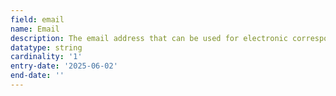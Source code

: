 ```yaml
---
field: email
name: Email
description: The email address that can be used for electronic correspondence with the individual
datatype: string
cardinality: '1'
entry-date: '2025-06-02'
end-date: ''
---
```

